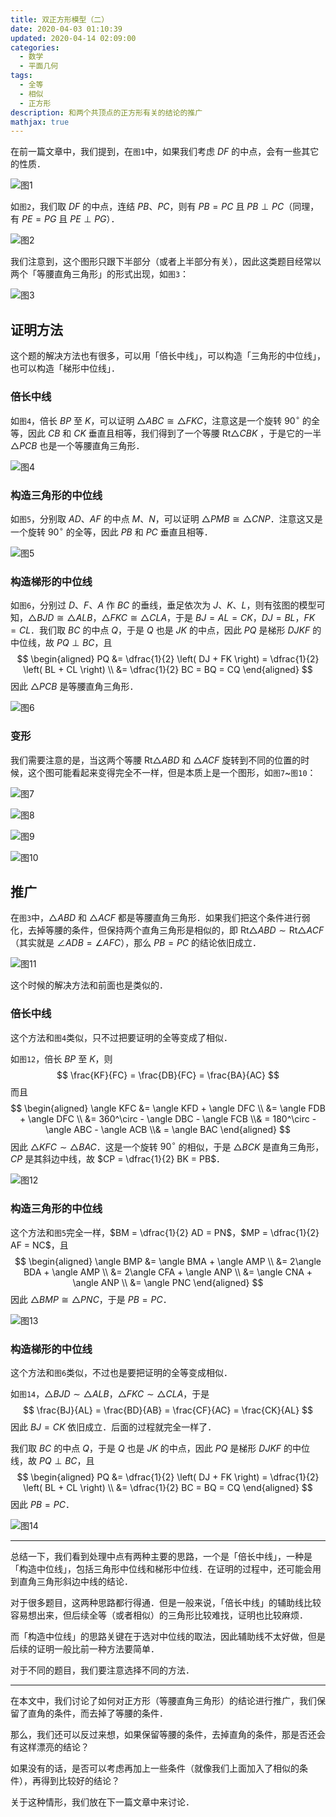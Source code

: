```yaml
---
title: 双正方形模型（二）
date: 2020-04-03 01:10:39
updated: 2020-04-14 02:09:00
categories:
  - 数学
  - 平面几何
tags:
  - 全等
  - 相似
  - 正方形
description: 和两个共顶点的正方形有关的结论的推广
mathjax: true
---
```


在前一篇文章中，我们提到，在`图1`中，如果我们考虑 $DF$ 的中点，会有一些其它的性质．

![图1](fig2-1.png)

如`图2`，我们取 $DF$ 的中点，连结 $PB$、$PC$，则有 $PB = PC$ 且 $PB \perp PC$（同理，有 $PE = PG$ 且 $PE \perp PG$）．

![图2](fig2-2.png)

我们注意到，这个图形只跟下半部分（或者上半部分有关），因此这类题目经常以两个「等腰直角三角形」的形式出现，如`图3`：

![图3](fig2-3.png)

## 证明方法

这个题的解决方法也有很多，可以用「倍长中线」，可以构造「三角形的中位线」，也可以构造「梯形中位线」．

### 倍长中线

如`图4`，倍长 $BP$ 至 $K$，可以证明 $\triangle ABC \cong \triangle FKC$，注意这是一个旋转 $90^\circ$ 的全等，因此 $CB$ 和 $CK$ 垂直且相等，我们得到了一个等腰 $\mathrm{Rt} \triangle CBK$ ，于是它的一半 $\triangle PCB$ 也是一个等腰直角三角形．

![图4](fig2-4.png)

### 构造三角形的中位线

如`图5`，分别取 $AD$、$AF$ 的中点 $M$、$N$，可以证明 $\triangle PMB \cong \triangle CNP$．注意这又是一个旋转 $90^\circ$ 的全等，因此 $PB$ 和 $PC$ 垂直且相等．

![图5](fig2-5.png)

### 构造梯形的中位线

如`图6`，分别过 $D$、$F$、$A$ 作 $BC$ 的垂线，垂足依次为 $J$、$K$、$L$，则有弦图的模型可知，$\triangle BJD \cong \triangle ALB$，$\triangle FKC \cong \triangle CLA$，于是 $BJ = AL = CK$，$DJ = BL$，$FK = CL$．我们取 $BC$ 的中点 $Q$，于是 $Q$ 也是 $JK$ 的中点，因此 $PQ$ 是梯形 $DJKF$ 的中位线，故 $PQ \perp BC$，且
$$
\begin{aligned}
  PQ &= \dfrac{1}{2} \left( DJ + FK \right) = \dfrac{1}{2} \left( BL + CL \right) \\
  &= \dfrac{1}{2} BC = BQ = CQ
\end{aligned}
$$
因此 $\triangle PCB$ 是等腰直角三角形．

![图6](fig2-6.png)

### 变形

我们需要注意的是，当这两个等腰 $\mathrm{Rt} \triangle ABD$ 和 $\triangle ACF$ 旋转到不同的位置的时候，这个图可能看起来变得完全不一样，但是本质上是一个图形，如`图7`~`图10`：

![图7](fig2-7.png)

![图8](fig2-8.png)

![图9](fig2-9.png)

![图10](fig2-10.png)

## 推广

在`图3`中，$\triangle ABD$ 和 $\triangle ACF$ 都是等腰直角三角形．如果我们把这个条件进行弱化，去掉等腰的条件，但保持两个直角三角形是相似的，即 $\mathrm{Rt}\triangle ABD \sim \mathrm{Rt}\triangle ACF$ （其实就是 $\angle ADB = \angle AFC$），那么 $PB = PC$ 的结论依旧成立．

![图11](fig2-11.png)

这个时候的解决方法和前面也是类似的．

### 倍长中线

这个方法和`图4`类似，只不过把要证明的全等变成了相似．

如`图12`，倍长 $BP$ 至 $K$，则
$$
\frac{KF}{FC} = \frac{DB}{FC} = \frac{BA}{AC}
$$
而且
$$
\begin{aligned}
  \angle KFC &= \angle KFD + \angle DFC \\
  &= \angle FDB + \angle DFC \\
  &= 360^\circ - \angle DBC - \angle FCB \\&
  = 180^\circ - \angle ABC - \angle ACB \\&
  = \angle BAC
\end{aligned}
$$
因此 $\triangle KFC \sim \triangle BAC$．这是一个旋转 $90^\circ$ 的相似，于是 $\triangle BCK$ 是直角三角形，$CP$ 是其斜边中线，故 $CP = \dfrac{1}{2} BK = PB$．

![图12](fig2-12.png)

### 构造三角形的中位线

这个方法和`图5`完全一样，$BM = \dfrac{1}{2} AD = PN$，$MP = \dfrac{1}{2} AF = NC$，且
$$
\begin{aligned}
  \angle BMP &= \angle BMA + \angle AMP \\
  &= 2\angle BDA + \angle AMP \\
  &= 2\angle CFA + \angle ANP \\
  &= \angle CNA + \angle ANP \\
  &= \angle PNC
\end{aligned}
$$
因此 $\triangle BMP \cong \triangle PNC$，于是 $PB = PC$．

![图13](fig2-13.png)

### 构造梯形的中位线

这个方法和`图6`类似，不过也是要把证明的全等变成相似．

如`图14`，$\triangle BJD \sim \triangle ALB$，$\triangle FKC \sim \triangle CLA$，于是
$$
\frac{BJ}{AL} = \frac{BD}{AB} = \frac{CF}{AC} = \frac{CK}{AL}
$$
因此 $BJ = CK$ 依旧成立．后面的过程就完全一样了．

我们取 $BC$ 的中点 $Q$，于是 $Q$ 也是 $JK$ 的中点，因此 $PQ$ 是梯形 $DJKF$ 的中位线，故 $PQ \perp BC$，且
$$
\begin{aligned}
  PQ &= \dfrac{1}{2} \left( DJ + FK \right) = \dfrac{1}{2} \left( BL + CL \right) \\
  &= \dfrac{1}{2} BC = BQ = CQ
\end{aligned}
$$
因此 $PB = PC$．

![图14](fig2-14.png)

---

总结一下，我们看到处理中点有两种主要的思路，一个是「倍长中线」，一种是「构造中位线」，包括三角形中位线和梯形中位线．在证明的过程中，还可能会用到直角三角形斜边中线的结论．

对于很多题目，这两种思路都行得通．但是一般来说，「倍长中线」的辅助线比较容易想出来，但后续全等（或者相似）的三角形比较难找，证明也比较麻烦．

而「构造中位线」的思路关键在于选对中位线的取法，因此辅助线不太好做，但是后续的证明一般比前一种方法要简单．

对于不同的题目，我们要注意选择不同的方法．

---

在本文中，我们讨论了如何对正方形（等腰直角三角形）的结论进行推广，我们保留了直角的条件，而去掉了等腰的条件．

那么，我们还可以反过来想，如果保留等腰的条件，去掉直角的条件，那是否还会有这样漂亮的结论？

如果没有的话，是否可以考虑再加上一些条件（就像我们上面加入了相似的条件），再得到比较好的结论？

关于这种情形，我们放在下一篇文章中来讨论．
